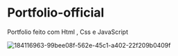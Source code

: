# Portfolio-official
Portfolio feito com Html , Css e JavaScript


![184116963-99bee08f-562e-45c1-a402-22f209b0409f](https://user-images.githubusercontent.com/107490860/185786014-dbe9ae5d-cc48-4b4a-8c36-50bd210c5c1d.png)

